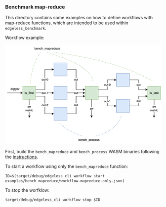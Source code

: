 ### Benchmark map-reduce

This directory contains some examples on how to define workflows with
map-reduce functions, which are intended to be used within `edgeless_benchmark`.

Workflow example:

![](bench_mapreduce-example.png)

First, build the `bench_mapreduce` and `bench_process` WASM binaries following
the [instructions](../../functions/README.md). 

To start a workflow using only the `bench_mapreduce` function:

```
ID=$(target/debug/edgeless_cli workflow start examples/bench_mapreduce/workflow-mapreduce-only.json)
```

To stop the worfklow:

```
target/debug/edgeless_cli workflow stop $ID
```
